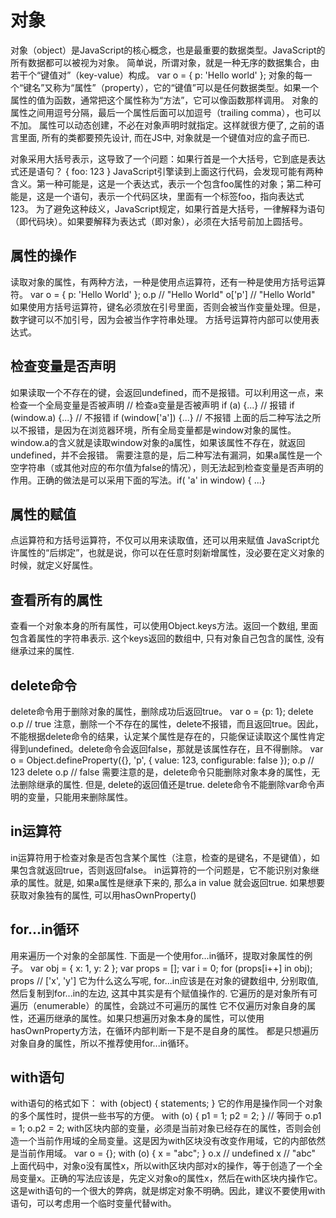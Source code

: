 # 对象
对象（object）是JavaScript的核心概念，也是最重要的数据类型。JavaScript的所有数据都可以被视为对象。
简单说，所谓对象，就是一种无序的数据集合，由若干个“键值对”（key-value）构成。
var o = {
    p: 'Hello world'
};
对象的每一个“键名”又称为“属性”（property），它的“键值”可以是任何数据类型。如果一个属性的值为函数，通常把这个属性称为“方法”，它可以像函数那样调用。
对象的属性之间用逗号分隔，最后一个属性后面可以加逗号（trailing comma），也可以不加。
属性可以动态创建，不必在对象声明时就指定。这样就很方便了, 之前的语言里面, 所有的类都要预先设计, 而在JS中, 对象就是一个键值对应的盒子而已. 

对象采用大括号表示，这导致了一个问题：如果行首是一个大括号，它到底是表达式还是语句？
{ foo: 123 }
JavaScript引擎读到上面这行代码，会发现可能有两种含义。第一种可能是，这是一个表达式，表示一个包含foo属性的对象；第二种可能是，这是一个语句，表示一个代码区块，里面有一个标签foo，指向表达式123。
为了避免这种歧义，JavaScript规定，如果行首是大括号，一律解释为语句（即代码块）。如果要解释为表达式（即对象），必须在大括号前加上圆括号。

## 属性的操作
读取对象的属性，有两种方法，一种是使用点运算符，还有一种是使用方括号运算符。
var o = {
  p: 'Hello World'
};
o.p // "Hello World"
o['p'] // "Hello World"
如果使用方括号运算符，键名必须放在引号里面，否则会被当作变量处理。但是，数字键可以不加引号，因为会被当作字符串处理。
方括号运算符内部可以使用表达式。

## 检查变量是否声明
如果读取一个不存在的键，会返回undefined，而不是报错。可以利用这一点，来检查一个全局变量是否被声明
// 检查a变量是否被声明
if (a) {...} // 报错
if (window.a) {...} // 不报错
if (window['a']) {...} // 不报错
上面的后二种写法之所以不报错，是因为在浏览器环境，所有全局变量都是window对象的属性。window.a的含义就是读取window对象的a属性，如果该属性不存在，就返回undefined，并不会报错。
需要注意的是，后二种写法有漏洞，如果a属性是一个空字符串（或其他对应的布尔值为false的情况），则无法起到检查变量是否声明的作用。正确的做法是可以采用下面的写法。if( 'a' in window) { ...} 

## 属性的赋值
点运算符和方括号运算符，不仅可以用来读取值，还可以用来赋值
JavaScript允许属性的“后绑定”，也就是说，你可以在任意时刻新增属性，没必要在定义对象的时候，就定义好属性。

## 查看所有的属性
查看一个对象本身的所有属性，可以使用Object.keys方法。返回一个数组, 里面包含着属性的字符串表示. 
这个keys返回的数组中, 只有对象自己包含的属性, 没有继承过来的属性. 

## delete命令
delete命令用于删除对象的属性，删除成功后返回true。
var o = {p: 1};
delete o.p // true
注意，删除一个不存在的属性，delete不报错，而且返回true。因此，不能根据delete命令的结果，认定某个属性是存在的，只能保证读取这个属性肯定得到undefined。delete命令会返回false，那就是该属性存在，且不得删除。
var o = Object.defineProperty({}, 'p', {
  value: 123,
  configurable: false
});
o.p // 123
delete o.p // false
需要注意的是，delete命令只能删除对象本身的属性，无法删除继承的属性. 但是, delete的返回值还是true. 
delete命令不能删除var命令声明的变量，只能用来删除属性。

## in运算符
in运算符用于检查对象是否包含某个属性（注意，检查的是键名，不是键值），如果包含就返回true，否则返回false。
in运算符的一个问题是，它不能识别对象继承的属性。就是, 如果a属性是继承下来的, 那么a in value 就会返回true. 
如果想要获取对象独有的属性, 可以用hasOwnProperty()

## for...in循环
用来遍历一个对象的全部属性. 
下面是一个使用for...in循环，提取对象属性的例子。
var obj = {
  x: 1,
  y: 2
};
var props = [];
var i = 0;
for (props[i++] in obj);
props // ['x', 'y']
它为什么这么写呢, for...in应该是在对象的键数组中, 分别取值, 然后复制到for...in的左边, 这其中其实是有个赋值操作的. 
它遍历的是对象所有可遍历（enumerable）的属性，会跳过不可遍历的属性
它不仅遍历对象自身的属性，还遍历继承的属性。如果只想遍历对象本身的属性，可以使用hasOwnProperty方法，在循环内部判断一下是不是自身的属性。
都是只想遍历对象自身的属性，所以不推荐使用for...in循环。

## with语句
with语句的格式如下：
with (object) {
  statements;
}
它的作用是操作同一个对象的多个属性时，提供一些书写的方便。
with (o) {
  p1 = 1;
  p2 = 2;
}
// 等同于
o.p1 = 1;
o.p2 = 2;
with区块内部的变量，必须是当前对象已经存在的属性，否则会创造一个当前作用域的全局变量。这是因为with区块没有改变作用域，它的内部依然是当前作用域。
var o = {};
with (o) {
  x = "abc";
}
o.x // undefined
x // "abc"
上面代码中，对象o没有属性x，所以with区块内部对x的操作，等于创造了一个全局变量x。正确的写法应该是，先定义对象o的属性x，然后在with区块内操作它。
这是with语句的一个很大的弊病，就是绑定对象不明确。因此，建议不要使用with语句，可以考虑用一个临时变量代替with。



